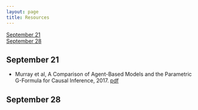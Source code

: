 ```yaml
---
layout: page
title: Resources
---
```


[September 21](#sept21)  
[September 28](#sept28)

## September 21
<a id="sept21"></a>

  -  Murray et al, A Comparison of Agent-Based Models and the Parametric G-Formula for Causal Inference, 2017. [pdf](/SMWG/docs/papers/murray2017.pdf) 

## September 28
<a id="sept28"></a>
